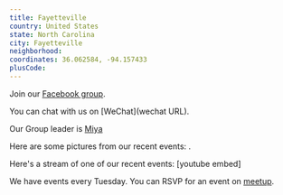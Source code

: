 ```yaml
---
title: Fayetteville
country: United States
state: North Carolina
city: Fayetteville
neighborhood: 
coordinates: 36.062584, -94.157433
plusCode:
---
```

Join our [Facebook group](https://www.facebook.com/groups/freecodecampfayettevilleNC).

You can chat with us on [WeChat](wechat URL).

Our Group leader is [Miya](freecodecamp.org/miya)

Here are some pictures from our recent events:
![]().

Here's a stream of one of our recent events:
[youtube embed]

We have events every Tuesday. You can RSVP for an event on [meetup](meetupurl).
